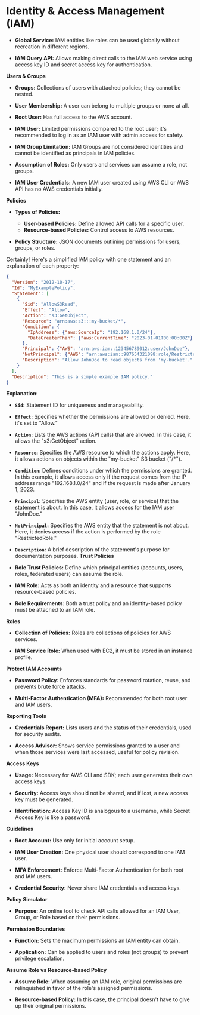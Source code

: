 # **Identity & Access Management (IAM)**

- **Global Service:** IAM entities like roles can be used globally without recreation in different regions.

- **IAM Query API:** Allows making direct calls to the IAM web service using access key ID and secret access key for authentication.

**Users & Groups**

- **Groups:** Collections of users with attached policies; they cannot be nested.

- **User Membership:** A user can belong to multiple groups or none at all.

- **Root User:** Has full access to the AWS account.

- **IAM User:** Limited permissions compared to the root user; it's recommended to log in as an IAM user with admin access for safety.

- **IAM Group Limitation:** IAM Groups are not considered identities and cannot be identified as principals in IAM policies.

- **Assumption of Roles:** Only users and services can assume a role, not groups.

- **IAM User Credentials:** A new IAM user created using AWS CLI or AWS API has no AWS credentials initially.

**Policies**

- **Types of Policies:**
  - **User-based Policies:** Define allowed API calls for a specific user.
  - **Resource-based Policies:** Control access to AWS resources.

- **Policy Structure:** JSON documents outlining permissions for users, groups, or roles.
 
Certainly! Here's a simplified IAM policy with one statement and an explanation of each property:

```json
{
  "Version": "2012-10-17",
  "Id": "MyExamplePolicy",
  "Statement": [
    {
      "Sid": "AllowS3Read",
      "Effect": "Allow",
      "Action": "s3:GetObject",
      "Resource": "arn:aws:s3:::my-bucket/*",
      "Condition": {
        "IpAddress": {"aws:SourceIp": "192.168.1.0/24"},
        "DateGreaterThan": {"aws:CurrentTime": "2023-01-01T00:00:00Z"}
      },
      "Principal": {"AWS": "arn:aws:iam::123456789012:user/JohnDoe"},
      "NotPrincipal": {"AWS": "arn:aws:iam::987654321098:role/RestrictedRole"},
      "Description": "Allow JohnDoe to read objects from 'my-bucket'."
    }
  ],
  "Description": "This is a simple example IAM policy."
}
```

**Explanation:**

- **`Sid`:** Statement ID for uniqueness and manageability.

- **`Effect`:** Specifies whether the permissions are allowed or denied. Here, it's set to "Allow."

- **`Action`:** Lists the AWS actions (API calls) that are allowed. In this case, it allows the "s3:GetObject" action.

- **`Resource`:** Specifies the AWS resource to which the actions apply. Here, it allows actions on objects within the "my-bucket" S3 bucket ("/*").

- **`Condition`:** Defines conditions under which the permissions are granted. In this example, it allows access only if the request comes from the IP address range "192.168.1.0/24" and if the request is made after January 1, 2023.

- **`Principal`:** Specifies the AWS entity (user, role, or service) that the statement is about. In this case, it allows access for the IAM user "JohnDoe."

- **`NotPrincipal`:** Specifies the AWS entity that the statement is not about. Here, it denies access if the action is performed by the role "RestrictedRole."

- **`Description`:** A brief description of the statement's purpose for documentation purposes.
**Trust Policies**

- **Role Trust Policies:** Define which principal entities (accounts, users, roles, federated users) can assume the role.

- **IAM Role:** Acts as both an identity and a resource that supports resource-based policies.

- **Role Requirements:** Both a trust policy and an identity-based policy must be attached to an IAM role.

**Roles**

- **Collection of Policies:** Roles are collections of policies for AWS services.

- **IAM Service Role:** When used with EC2, it must be stored in an instance profile.

**Protect IAM Accounts**

- **Password Policy:** Enforces standards for password rotation, reuse, and prevents brute force attacks.

- **Multi-Factor Authentication (MFA):** Recommended for both root user and IAM users.

**Reporting Tools**

- **Credentials Report:** Lists users and the status of their credentials, used for security audits.

- **Access Advisor:** Shows service permissions granted to a user and when those services were last accessed, useful for policy revision.

**Access Keys**

- **Usage:** Necessary for AWS CLI and SDK; each user generates their own access keys.

- **Security:** Access keys should not be shared, and if lost, a new access key must be generated.

- **Identification:** Access Key ID is analogous to a username, while Secret Access Key is like a password.

**Guidelines**

- **Root Account:** Use only for initial account setup.

- **IAM User Creation:** One physical user should correspond to one IAM user.

- **MFA Enforcement:** Enforce Multi-Factor Authentication for both root and IAM users.

- **Credential Security:** Never share IAM credentials and access keys.

**Policy Simulator**

- **Purpose:** An online tool to check API calls allowed for an IAM User, Group, or Role based on their permissions.

**Permission Boundaries**

- **Function:** Sets the maximum permissions an IAM entity can obtain.

- **Application:** Can be applied to users and roles (not groups) to prevent privilege escalation.

**Assume Role vs Resource-based Policy**

- **Assume Role:** When assuming an IAM role, original permissions are relinquished in favor of the role's assigned permissions.

- **Resource-based Policy:** In this case, the principal doesn't have to give up their original permissions.
